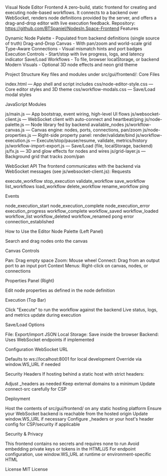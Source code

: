 Visual Node Editor Frontend
A zero-build, static frontend for creating and executing node-based workflows. It connects to a backend over WebSocket, renders node definitions provided by the server, and offers a drag-and-drop editor with live execution feedback.
Repository: https://github.com/BTSpaniel/NodesIn.Space-Frontend
Features

Dynamic Node Palette - Populated from backend definitions (single source of truth)
Drag-and-Drop Canvas - With pan/zoom and world-scale grid
Type-Aware Connections - Visual mismatch hints and port badges
Execution Controls - Start/stop with live progress, logs, and latency indicator
Save/Load Workflows - To file, browser localStorage, or backend
Modern Visuals - Optional 3D node effects and neon grid theme

Project Structure
Key files and modules under src/gui/frontend/:
Core Files

index.html — App shell and script includes
css/node-editor-style.css — Core editor styles and 3D theme
css/workflow-modals.css — Save/Load modal styles

JavaScript Modules

js/main.js — App bootstrap, event wiring, high-level UI flows
js/websocket-client.js — WebSocket client with auto-connect and heartbeat/ping
js/node-palette.js — Node library fed by backend available_nodes
js/workflow-canvas.js — Canvas engine: nodes, ports, connections, pan/zoom
js/node-properties.js — Right-side property panel: render/validate/bind
js/workflow-execution.js — Execute/stop/pause/resume, validate, metrics/history
js/workflow-import-export.js — Save/Load (file, localStorage, backend)
js/fx.js — 3D and glow effects for nodes and wires
js/grid-layer.js — Background grid that tracks zoom/pan

WebSocket API
The frontend communicates with the backend via WebSocket messages (see js/websocket-client.js):
Requests

execute_workflow
stop_execution
validate_workflow
save_workflow
list_workflows
load_workflow
delete_workflow
rename_workflow
ping

Events

node_execution_start
node_execution_complete
node_execution_error
execution_progress
workflow_complete
workflow_saved
workflow_loaded
workflow_list
workflow_deleted
workflow_renamed
pong
error
connection_established

How to Use the Editor
Node Palette (Left Panel)

Search and drag nodes onto the canvas

Canvas Controls

Pan: Drag empty space
Zoom: Mouse wheel
Connect: Drag from an output port to an input port
Context Menus: Right-click on canvas, nodes, or connections

Properties Panel (Right)

Edit node properties as defined in the node definition

Execution (Top Bar)

Click "Execute" to run the workflow against the backend
Live status, logs, and metrics update during execution

Save/Load Options

File: Export/import JSON
Local Storage: Save inside the browser
Backend: Uses WebSocket endpoints if implemented

Configuration
WebSocket URL

Defaults to ws://localhost:8001 for local development
Override via window.WS_URL if needed

Security Headers
If hosting behind a static host with strict headers:

Adjust _headers as needed
Keep external domains to a minimum
Update connect-src carefully for CSP

Deployment

Host the contents of src/gui/frontend/ on any static hosting platform
Ensure your WebSocket backend is reachable from the hosted origin
Update window.WS_URL if necessary
Configure _headers or your host's header config for CSP/security if applicable

Security & Privacy

This frontend contains no secrets and requires none to run
Avoid embedding private keys or tokens in the HTML/JS
For endpoint configuration, use window.WS_URL at runtime or environment-specific HTML

License
MIT License
